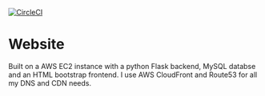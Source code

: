 [![CircleCI](https://circleci.com/gh/wborland/Website.svg?style=shield)](https://circleci.com/gh/wborland/Website)

# Website

Built on a AWS EC2 instance with a python Flask backend, MySQL databse and an HTML bootstrap frontend.
I use AWS CloudFront and Route53 for all my DNS and CDN needs.
